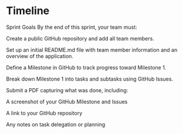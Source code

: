 # Timeline

Sprint Goals
By the end of this sprint, your team must:

Create a public GitHub repository and add all team members.

Set up an initial README.md file with team member information and an overview of the application.

Define a Milestone in GitHub to track progress toward Milestone 1.

Break down Milestone 1 into tasks and subtasks using GitHub Issues.

Submit a PDF capturing what was done, including:

A screenshot of your GitHub Milestone and Issues

A link to your GitHub repository

Any notes on task delegation or planning

